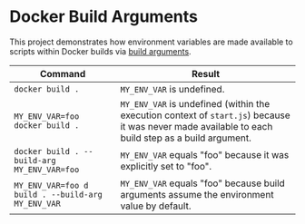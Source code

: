# Docker Build Arguments

This project demonstrates how environment variables are made available to scripts within Docker builds via [build arguments](https://docs.docker.com/engine/reference/builder/#arg).

Command | Result
--- | ---
`docker build .` | `MY_ENV_VAR` is undefined.
`MY_ENV_VAR=foo docker build .` | `MY_ENV_VAR` is undefined (within the execution context of `start.js`) because it was never made available to each build step as a build argument.
`docker build . --build-arg MY_ENV_VAR=foo` | `MY_ENV_VAR` equals "foo" because it was explicitly set to "foo".
`MY_ENV_VAR=foo d build . --build-arg MY_ENV_VAR` | `MY_ENV_VAR` equals "foo" because build arguments assume the environment value by default.
